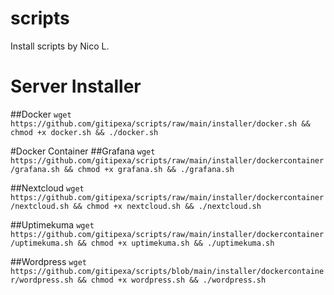 # scripts
Install scripts by Nico L. 

# Server Installer

##Docker
`wget https://github.com/gitipexa/scripts/raw/main/installer/docker.sh && chmod +x docker.sh && ./docker.sh`

#Docker Container
##Grafana
`wget https://github.com/gitipexa/scripts/raw/main/installer/dockercontainer/grafana.sh && chmod +x grafana.sh && ./grafana.sh`

##Nextcloud
`wget https://github.com/gitipexa/scripts/raw/main/installer/dockercontainer/nextcloud.sh && chmod +x nextcloud.sh && ./nextcloud.sh`

##Uptimekuma
`wget https://github.com/gitipexa/scripts/raw/main/installer/dockercontainer/uptimekuma.sh && chmod +x uptimekuma.sh && ./uptimekuma.sh`

##Wordpress
`wget https://github.com/gitipexa/scripts/blob/main/installer/dockercontainer/wordpress.sh && chmod +x wordpress.sh && ./wordpress.sh`
